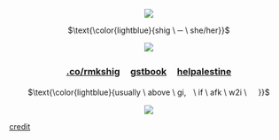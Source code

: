 <p align="center">
<img src="https://64.media.tumblr.com/c6431ddc34a9f462447077e6ee143be7/e3b5b0501b44053f-57/s500x750/0e989733d6a7b8b6db060f497386f1c722d15e8f.pnj"/>
</p>

<p align="center">
$\text{\color{lightblue}{shig \ ─ \ she/her}}$

</p> 
<p align="center">
<img src="https://64.media.tumblr.com/95a602f6e33694dccb9bcb4a903afa1a/d56aa8fb0bfe30ca-f1/s400x600/09415f9e30feb9f4ab45f7042d6b9c2e1394d3e2.pnj"/>
</p>

<div align="center">

### [.co/rmkshig](https://rentry.co/rmkshig) ㅤ[gstbook](https://bemyguest.123guestbook.com/)ㅤ [helpalestine](https://arab.org/click-to-help/palestine/)<p/>
$\text{\color{lightblue}{usually \ above \ gi,ㅤ\ if \ afk \ w2i \ ㅤ }}$

<p align="center">
<img src="https://64.media.tumblr.com/05036dec81dfdbf8867a7e9f956b93f5/e3b5b0501b44053f-81/s500x750/1af096f25d7c3a00087823039f774e1bc6a15d68.pnj"/>
</p>

<div align="left">

[credit](https://www.tumblr.com/seiliecourt/734089721763053568/quand-je-r%C3%AAve-cest-de-toi-mon-amour-mon?source=share)
</div>
